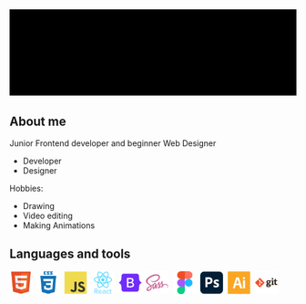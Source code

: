 <div id="header" align="center">
  <img src="./assets/header.gif"/>
</div>

## About me

<div id="about" align="left">
  <p>Junior Frontend developer and beginner Web Designer</p>

  - Developer
  - Designer

Hobbies:
  - Drawing
  - Video editing
  - Making Animations
</div>

## Languages and tools

<div id="tools" align="left">
<img src="https://github.com/devicons/devicon/blob/master/icons/html5/html5-original.svg" title="HTML5" alt="HTML" width="40" height="40"/>&nbsp;
  <img src="https://github.com/devicons/devicon/blob/master/icons/css3/css3-plain-wordmark.svg"  title="CSS3" alt="CSS" width="40" height="40"/>&nbsp;
  <img src="https://github.com/devicons/devicon/blob/master/icons/javascript/javascript-original.svg" title="JavaScript" alt="JavaScript" width="40" height="40"/>&nbsp;
  <img src="https://github.com/devicons/devicon/blob/master/icons/react/react-original-wordmark.svg" title="React" alt="React" width="40" height="40"/>&nbsp;
  <img src="https://github.com/devicons/devicon/blob/master/icons/bootstrap/bootstrap-plain.svg" title="Bootstrap" alt="Bootstrap" width="40" height="40"/>&nbsp;
  <!-- <img src="https://github.com/devicons/devicon/blob/master/icons/vuejs/vuejs-original.svg" title="Vue" alt="Vue" width="40" height="40"/>&nbsp;
  <img src="https://github.com/devicons/devicon/blob/master/icons/angularjs/angularjs-original.svg" title="Angular" alt="Angular" width="40" height="40"/>&nbsp; -->
  <img src="https://github.com/devicons/devicon/blob/master/icons/sass/sass-original.svg" title="SAAS" **alt="SAAS" width="40" height="40"/>&nbsp;
  <img src="https://github.com/devicons/devicon/blob/master/icons/figma/figma-original.svg" title="Figma" **alt="Figma" width="40" height="40"/>&nbsp;
  <img src="https://github.com/devicons/devicon/blob/master/icons/photoshop/photoshop-plain.svg" title="Adobe Photoshop" **alt="Adobe Photoshop" width="40" height="40"/>&nbsp;
  <img src="https://github.com/devicons/devicon/blob/master/icons/illustrator/illustrator-plain.svg" title="Adobe Illustrator" **alt="Adobe Illustrator" width="40" height="40"/>&nbsp;
  <img src="https://github.com/devicons/devicon/blob/master/icons/git/git-original-wordmark.svg" title="Git" **alt="Git" width="40" height="40"/>
</div>
